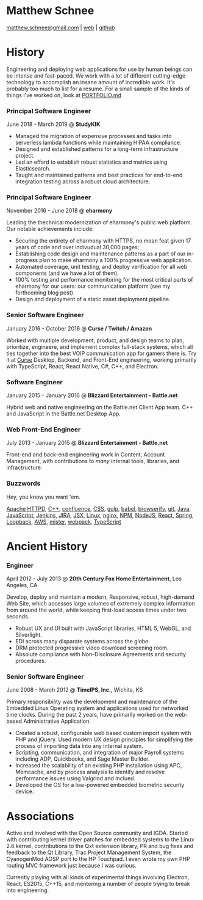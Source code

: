 Matthew Schnee
==============
matthew.schnee@gmail.com | [web](http://matthew.engineer) | [github](https://github.com/mschnee)

# History
Engineering and deploying web applications for use by human beings can be intense and fast-paced.  We work with a lot of different cutting-edge technology to accomplish an insane amount of incredible work.  It's probably too much to list for a resume.  For a small sample of the kinds of things I've worked on, look at [PORTFOLIO.md](PORTFOLIO.md)

### Principal Software Engineer
June 2018 - March 2019 @ __StudyKIK__

- Managed the migration of expensive processes and tasks into serverless lambda functions while maintaining HIPAA compliance.
- Designed and established patterns for a long-term infrastructure project.
- Led an efford to establish robust statistics and metrics using Elasticsearch.
- Taught and maintained patterns and best practices for end-to-end integration testing across a robust cloud architecture.

### Principal Software Engineer
November 2016 - June 2018 @ __eharmony__

Leading the thechnical modernization of eharmony's public web platform.  Our notable achievements include: 
- Securing the entirety of eharmony with HTTPS, no mean feat given 17 years of code and over indivudual 30,000 pages; 
- Establishing code design and maintenance patterns as a part of our in-progress plan to make eharmony a 100% progressive web application.
- Automated coverage, unit testing, and deploy verification for all web components (and we have a lot of them).
- 100% testing and performance monitoring for the most critical parts of eharmony for our users: our communication platform (see my forthcoming blog post)
- Design and deployment of a static asset deployment pipeline.

### Senior Software Engineer
January 2016 - October 2016 @ __Curse / Twitch / Amazon__

Worked with multiple development, product, and design teams to plan, prioritize, engineere, and implement complex full-stack systems, which all ties together into the best VOIP communication app for gamers there is.  Try it at [Curse](https://www.curse.com/login)
Desktop, Backend, and Front-End engineering, working primarily with TypeScript, React, React Native, C#, C++, and Electron.

### Software Engineer
January 2015 - January 2016 @ __Blizzard Entertainment - Battle.net__

Hybrid web and native engineering on the Battle.net Client App team.  C++ and JavaScript in the Battle.net Desktop App.

### Web Front-End Engineer
July 2013 - January 2015 @ __Blizzard Entertainment - Battle.net__

Front-end and back-end engineering work in Content, Account Management, with contributions to _many_ internal tools, libraries, and infractructure.

### Buzzwords
Hey, you know you want 'em.

[Apache HTTPD](https://httpd.apache.org/), [C++](https://github.com/isocpp/CppCoreGuidelines/blob/master/CppCoreGuidelines.md), [confluence](https://www.atlassian.com/software/confluence), [CSS](http://sass-lang.com/), [gulp](http://gulpjs.com/), [babel](https://babeljs.io/), [browserify](http://browserify.org/), [git](https://git-scm.com/), [Java](https://www.jetbrains.com/idea/), [JavaScript](http://www.ecma-international.org/ecma-262/6.0/), [Jenkins](https://jenkins-ci.org/), [JIRA](https://www.atlassian.com/software/jira), [JSX](https://facebook.github.io/react/docs/jsx-in-depth.html), [Linux](https://www.gentoo.org/), [nginx](https://www.nginx.com/), [NPM](https://www.npmjs.com/), [NodeJS](https://nodejs.org/en/), [React](https://facebook.github.io/react/), [Spring](http://spring.io/), [Loopback](https://github.com/strongloop/loopback), [AWS](https://aws.amazon.com), [mister](https://github.com/mschnee/mister), [webpack](https://webpack.js.org/), [TypeScript](https://www.typescriptlang.org/)

# Ancient History
### Engineer
April 2012 - July 2013 @ __20th Century Fox Home Entertainment__, Los Angeles, CA

Develop, deploy and maintain a modern, Responsive, robust, high-demand Web Site, which accesses large volumes of extremely complex information from around the world, while keeping first-load access times under two seconds.
- Robust UX and UI built with JavaScript libraries, HTML 5, WebGL, and Silverlight.
- EDI across many disparate systems across the globe.
- DRM protected progressive video download screening room.
- Absolute compliance with Non-Disclosure Agreements and security procedures.

### Senior Software Engineer
June 2008 - March 2012 @ __TimeIPS, Inc.__, Wichita, KS

Primary responsibility was the development and maintenance of the Embedded Linux Operating system and applications used for networked time clocks.  During the past 2 years, have primarily worked on the web-based Administrative Application.
- Created a robust, configurable web based custom import system with PHP and jQuery.  Used modern UX design principles for simplifying the process of importing data into any internal system.
- Scripting, communication, and integration of major Payroll systems including ADP, Quickbooks, and Sage Master Builder.
- Increased the scalability of an existing PHP installation using APC, Memcache, and by process analysis to identify and resolve performance issues using Valgrind and Inclued.
- Developed the OS for a low-powered embedded biometric security device.


# Associations
Active and involved with the Open Source community and IGDA.  Started with contributing kernel driver patches for embedded systems to the Linux 2.6 kernel, contributions to the Qxt extension library, PR and bug fixes and feedback to the Qt Library, Trac Project Management System, the CyanogenMod AOSP port to the HP Touchpad.  I even wrote my own PHP routing MVC framework just because I was curious.

Currently playing with all kinds of experimental things involving Electron, React, ES2015, C++15, and mentoring a number of people trying to break into engineering.
